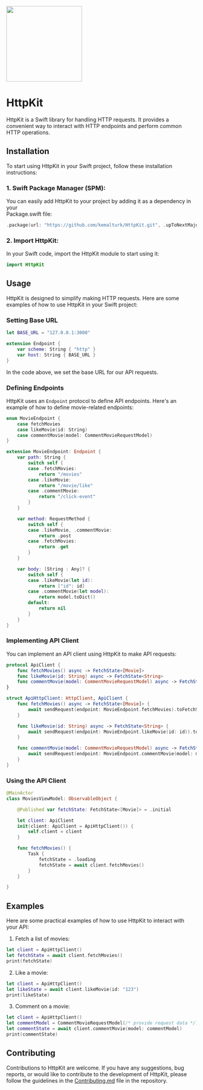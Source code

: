 <p align="left">
  <img height="200" src="https://github.com/kemalturk/HttpKit/assets/22637561/59ceaa50-412d-498f-b022-8311a4bab4ce" />
</p>

# HttpKit

HttpKit is a Swift library for handling HTTP requests. It provides a convenient way to interact with HTTP endpoints and perform common HTTP operations. 

## Installation

To start using HttpKit in your Swift project, follow these installation instructions:

### 1. Swift Package Manager (SPM):

You can easily add HttpKit to your project by adding it as a dependency in your<br>
Package.swift file:
```swift
.package(url: "https://github.com/kemalturk/HttpKit.git", .upToNextMajor(from: "2.0.0"))
```

### 2. Import HttpKit:
In your Swift code, import the HttpKit module to start using it:
```swift
import HttpKit
```

## Usage

HttpKit is designed to simplify making HTTP requests. Here are some examples of how to use HttpKit in your Swift project:

### Setting Base URL

```swift
let BASE_URL = "127.0.0.1:3000"

extension Endpoint {
    var scheme: String { "http" }
    var host: String { BASE_URL }
}
```

In the code above, we set the base URL for our API requests.

### Defining Endpoints

HttpKit uses an `Endpoint` protocol to define API endpoints. Here's an example of how to define movie-related endpoints:

```swift
enum MovieEndpoint {
    case fetchMovies
    case likeMovie(id: String)
    case commentMovie(model: CommentMovieRequestModel)
}

extension MovieEndpoint: Endpoint {
    var path: String {
        switch self {
        case .fetchMovies:
            return "/movies"
        case .likeMovie:
            return "/movie/like"
        case .commentMovie:
            return "/click-event"
        }
    }

    var method: RequestMethod {
        switch self {
        case .likeMovie, .commentMovie:
            return .post
        case .fetchMovies:
            return .get
        }
    }

    var body: [String : Any]? {
        switch self {
        case .likeMovie(let id):
            return ["id": id]
        case .commentMovie(let model):
            return model.toDict()
        default:
            return nil
        }
    }
}
```

### Implementing API Client

You can implement an API client using HttpKit to make API requests:


```swift
protocol ApiClient {
    func fetchMovies() async -> FetchState<[Movie]>
    func likeMovie(id: String) async -> FetchState<String>
    func commentMovie(model: CommentMovieRequestModel) async -> FetchState<String>
}

struct ApiHttpClient: HttpClient, ApiClient {
    func fetchMovies() async -> FetchState<[Movie]> {
        await sendRequest(endpoint: MovieEndpoint.fetchMovies).toFetchState()
    }

    func likeMovie(id: String) async -> FetchState<String> {
        await sendRequest(endpoint: MovieEndpoint.likeMovie(id: id)).toFetchState()
    }

    func commentMovie(model: CommentMovieRequestModel) async -> FetchState<String> {
        await sendRequest(endpoint: MovieEndpoint.commentMovie(model: model)).toFetchState()
    }
}
```

### Using the API Client

```swift
@MainActor
class MoviesViewModel: ObservableObject {

    @Published var fetchState: FetchState<[Movie]> = .initial

    let client: ApiClient
    init(client: ApiClient = ApiHttpClient()) {
        self.client = client
    }

    func fetchMovies() {
        Task {
            fetchState = .loading
            fetchState = await client.fetchMovies()
        }
    }

}
```

## Examples

Here are some practical examples of how to use HttpKit to interact with your API:

1. Fetch a list of movies:

```swift
let client = ApiHttpClient()
let fetchState = await client.fetchMovies()
print(fetchState)
```

2. Like a movie:

```swift
let client = ApiHttpClient()
let likeState = await client.likeMovie(id: "123")
print(likeState)
```

3. Comment on a movie:

```swift
let client = ApiHttpClient()
let commentModel = CommentMovieRequestModel(/* provide request data */)
let commentState = await client.commentMovie(model: commentModel)
print(commentState)
```

## Contributing

Contributions to HttpKit are welcome. If you have any suggestions, bug reports, or would like to contribute to the development of HttpKit, please follow the guidelines in the [Contributing.md](Contributing.md) file in the repository.


